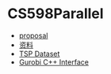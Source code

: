 # CS598Parallel
* [proposal](/doc/proposal.md)  
* [资料](/doc/REFERENCES.md)  
* [TSP Dataset](http://www.math.uwaterloo.ca/tsp/data/)
* [Gurobi C++ Interface](https://www.gurobi.com/documentation/6.5/quickstart_mac/cpp_interface.html)  